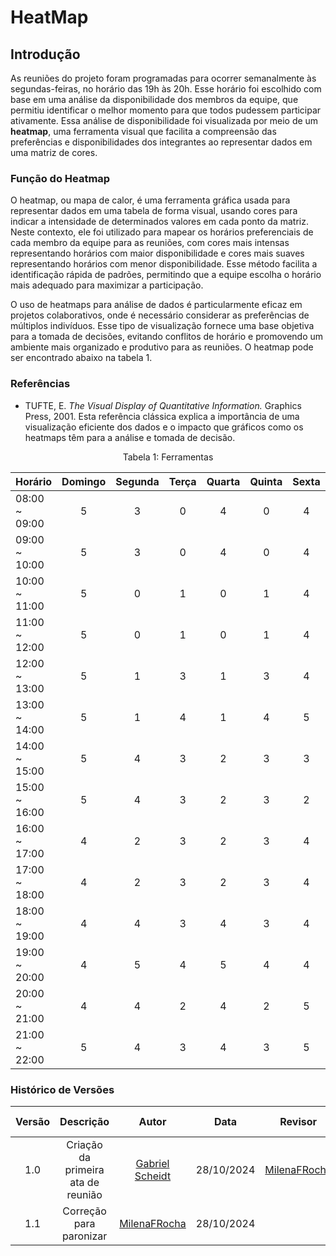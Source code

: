 # HeatMap
## Introdução
As reuniões do projeto foram programadas para ocorrer semanalmente às segundas-feiras, no horário das 19h às 20h. Esse horário foi escolhido com base em uma análise da disponibilidade dos membros da equipe, que permitiu identificar o melhor momento para que todos pudessem participar ativamente. Essa análise de disponibilidade foi visualizada por meio de um **heatmap**, uma ferramenta visual que facilita a compreensão das preferências e disponibilidades dos integrantes ao representar dados em uma matriz de cores.

### Função do Heatmap

O heatmap, ou mapa de calor, é uma ferramenta gráfica usada para representar dados em uma tabela de forma visual, usando cores para indicar a intensidade de determinados valores em cada ponto da matriz. Neste contexto, ele foi utilizado para mapear os horários preferenciais de cada membro da equipe para as reuniões, com cores mais intensas representando horários com maior disponibilidade e cores mais suaves representando horários com menor disponibilidade. Esse método facilita a identificação rápida de padrões, permitindo que a equipe escolha o horário mais adequado para maximizar a participação.

O uso de heatmaps para análise de dados é particularmente eficaz em projetos colaborativos, onde é necessário considerar as preferências de múltiplos indivíduos. Esse tipo de visualização fornece uma base objetiva para a tomada de decisões, evitando conflitos de horário e promovendo um ambiente mais organizado e produtivo para as reuniões. O heatmap pode ser encontrado abaixo na tabela 1.

### Referências

- TUFTE, E. *The Visual Display of Quantitative Information.* Graphics Press, 2001. Esta referência clássica explica a importância de uma visualização eficiente dos dados e o impacto que gráficos como os heatmaps têm para a análise e tomada de decisão.


<div style="text-align: center">
<p>Tabela 1: Ferramentas </p>
</div>

| Horário        | Domingo | Segunda | Terça | Quarta | Quinta | Sexta | Sábado |
|----------------|:-------:|:-------:|:-----:|:------:|:------:|:-----:|:------:|
| 08:00 ~ 09:00  |    5    |    3    |   0   |    4   |    0   |   4   |    1   |
| 09:00 ~ 10:00  |    5    |    3    |   0   |    4   |    0   |   4   |    1   |
| 10:00 ~ 11:00  |    5    |    0    |   1   |    0   |    1   |   4   |    1   |
| 11:00 ~ 12:00  |    5    |    0    |   1   |    0   |    1   |   4   |    1   |
| 12:00 ~ 13:00  |    5    |    1    |   3   |    1   |    3   |   4   |    5   |
| 13:00 ~ 14:00  |    5    |    1    |   4   |    1   |    4   |   5   |    5   |
| 14:00 ~ 15:00  |    5    |    4    |   3   |    2   |    3   |   3   |    5   |
| 15:00 ~ 16:00  |    5    |    4    |   3   |    2   |    3   |   2   |    5   |
| 16:00 ~ 17:00  |    4    |    2    |   3   |    2   |    3   |   4   |    5   |
| 17:00 ~ 18:00  |    4    |    2    |   3   |    2   |    3   |   4   |    5   |
| 18:00 ~ 19:00  |    4    |    4    |   3   |    4   |    3   |   4   |    5   |
| 19:00 ~ 20:00  |    4    |    5    |   4   |    5   |    4   |   4   |    5   |
| 20:00 ~ 21:00  |    4    |    4    |   2   |    4   |    2   |   5   |    5   |
| 21:00 ~ 22:00  |    5    |    4    |   3   |    4   |    3   |   5   |    5   |


### Histórico de Versões

| Versão |          Descrição               |        Autor       |      Data      |      Revisor      |   Data de Revisão   |  
|:------:|:--------------------------------:|:------------------:|:--------------:|:-----------------:|:-------------------:|
|  1.0   | Criação da primeira ata de reunião | [Gabriel Scheidt](Gxaite)   | 28/10/2024    |[MilenaFRocha](MilenaFRocha) | 28/10/2024|
|  1.1   | Correção para paronizar | [MilenaFRocha](MilenaFRocha)   | 28/10/2024    | |
